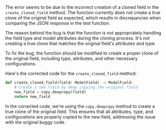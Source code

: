 The error seems to be due to the incorrect creation of a cloned field in the `create_cloned_field` method. The function currently does not create a true clone of the original field as expected, which results in discrepancies when comparing the JSON response in the test function.

The reason behind the bug is that the function is not appropriately handling the field type and model attributes during the cloning process. It's not creating a true clone that matches the original field's attributes and type.

To fix the bug, the function should be modified to create a proper clone of the original field, including type, attributes, and other necessary configurations.

Here's the corrected code for the `create_cloned_field` method:

```python
def create_cloned_field(field: ModelField) -> ModelField:
    # Create a new field by deep copying the original field
    new_field = copy.deepcopy(field)
    return new_field
```

In the corrected code, we're using the `copy.deepcopy` method to create a true clone of the original field. This ensures that all attributes, type, and configurations are properly copied to the new field, addressing the issue with the original buggy code.